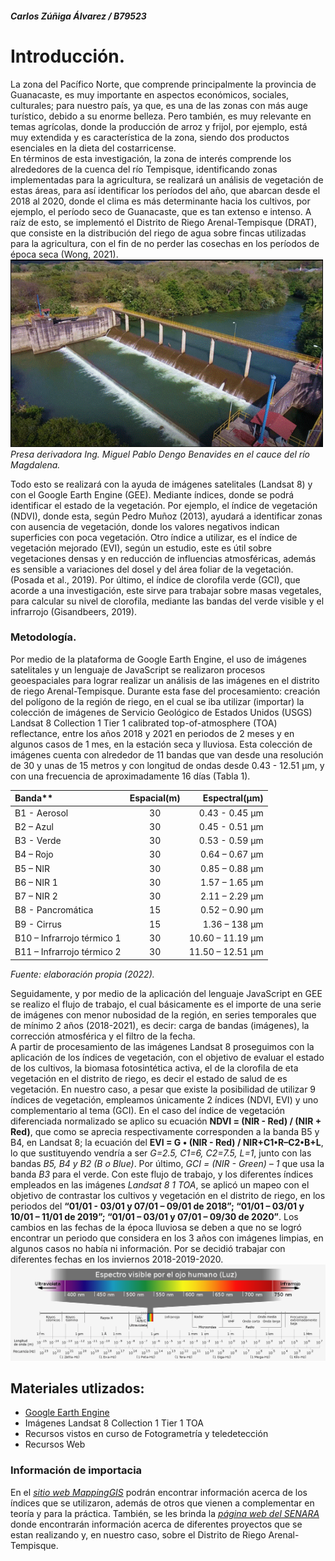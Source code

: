 #####                                                                                                                      Carlos Zúñiga Álvarez / B79523
# Introducción.
La zona del Pacífico Norte, que comprende principalmente la provincia de Guanacaste, es muy importante en aspectos económicos, sociales, culturales; para nuestro país, ya que, es una de las zonas con más auge turístico, debido a su enorme belleza. Pero también, es muy relevante en temas agrícolas, donde la producción de arroz y frijol, por ejemplo, está muy extendida y es característica de la zona, siendo dos productos esenciales en la dieta del costarricense.  
En términos de esta investigación, la zona de interés comprende los alrededores de la cuenca del río Tempisque, identificando zonas implementadas para la agricultura, se realizará un análisis de vegetación de estas áreas, para así identificar los períodos del año, que abarcan desde el 2018 al 2020, donde el clima es más determinante hacia los cultivos, por ejemplo, el período seco de Guanacaste, que es tan extenso e intenso. A raíz de esto, se implementó el Distrito de Riego Arenal-Tempisque (DRAT), que consiste en la distribución del riego de agua sobre fincas utilizadas para la agricultura, con el fin de no perder las cosechas en los períodos de época seca (Wong, 2021).   
<img src="Riego.jpg" width="500" height="300">  
_Presa derivadora Ing. Miguel Pablo Dengo Benavides en el cauce del río Magdalena._

Todo esto se realizará con la ayuda de imágenes satelitales (Landsat 8) y con el Google Earth Engine (GEE). Mediante índices, donde se podrá identificar el estado de la vegetación. Por ejemplo, el índice de vegetación (NDVI), donde esta, según Pedro Muñoz (2013), ayudará a identificar zonas con ausencia de vegetación, donde los valores negativos indican superficies con poca vegetación. Otro índice a utilizar, es el índice de vegetación mejorado (EVI), según un estudio, este es útil sobre vegetaciones densas y en reducción de influencias atmosféricas, además es sensible a variaciones del dosel y del área foliar de la vegetación. (Posada et al., 2019). Por último, el índice de clorofila verde (GCI), que acorde a una investigación, este sirve para trabajar sobre masas vegetales, para calcular su nivel de clorofila, mediante las bandas del verde visible y el infrarrojo (Gisandbeers, 2019).  

### Metodología.
 Por medio de la plataforma de Google Earth Engine, el uso de imágenes satelitales y un lenguaje de JavaScript se realizaron procesos geoespaciales para lograr realizar un análisis de las imágenes en el distrito de riego Arenal-Tempisque. Durante esta fase del procesamiento: creación del polígono de la región de riego, en el cual se iba utilizar (importar) la colección de imágenes de Servicio Geológico de Estados Unidos (USGS) Landsat 8 Collection 1 Tier 1 calibrated top-of-atmosphere (TOA) reflectance, entre los años 2018 y 2021 en periodos de 2 meses y en algunos casos de 1 mes, en la estación seca y lluviosa. Esta colección de imágenes cuenta con alrededor de 11 bandas que van desde una resolución de 30 y unas de 15 metros y con longitud de ondas desde 0.43 - 12.51 µm, y con una frecuencia de aproximadamente 16 días (Tabla 1).  
 
 | Banda**                    |   Espacial(m)   |   Espectral(µm)   |  
 | :---                       |      :----:     |              ---: |   
 | B1 - Aerosol               |        30       |  0.43 - 0.45 µm   |  
 | B2 – Azul	                 |        30	      |  0.45 - 0.51 µm   |  
 | B3 - Verde	                |        30       |  0.53 - 0.59 µm   |  
 | B4 – Rojo                  |     	  30       | 	0.64 – 0.67 µm   |  
 | B5 – NIR	                  |        30     	 |  0.85 – 0.88 µm   |  
 | B6 – NIR 1                 |     	  30       |	 1.57 – 1.65 µm   |  
 | B7 – NIR 2                 |	       30       |  2.11 – 2.29 µm   |  
 | B8 - Pancromática         	|        15       |	 0.52 – 0.90 µm   |  
 | B9 - Cirrus	               |        15	      |  1.36 – 138 µm    |  
 | B10 – Infrarrojo térmico 1	|        30       |	 10.60 – 11.19 µm |    
 | B11 – Infrarrojo térmico 2 |	       30	      |  11.50 – 12.51 µm |  
 
_Fuente: elaboración propia (2022)._
 
 Seguidamente, y por medio de la aplicación del lenguaje JavaScript en GEE se realizo el flujo de trabajo, el cual básicamente es el importe de una serie de imágenes con menor nubosidad de la región, en series temporales que de mínimo 2 años (2018-2021), es decir: carga de bandas (imágenes), la corrección atmosférica y el filtro de la fecha.  
A partir de procesamiento de las imágenes Landsat 8 proseguimos con la aplicación de los índices de vegetación, con el objetivo de evaluar el estado de los cultivos, la biomasa fotosintética activa, el de la clorofila de eta vegetación en el distrito de riego, es decir el estado de salud de es vegetación. En nuestro caso, a pesar que existe la posibilidad de utilizar 9 índices de vegetación, empleamos únicamente 2 índices (NDVI, EVI) y uno complementario al tema (GCI). En el caso del índice de vegetación diferenciada normalizado se aplico su ecuación **NDVI = (NIR - Red) / (NIR + Red)**, que como se aprecia respectivamente corresponden a la banda B5 y B4, en Landsat 8; la ecuación del __EVI = G • (NIR - Red) / NIR+C1•R–C2•B+L__, lo que sustituyendo vendría a ser *G=2.5, C1=6, C2=7.5, L=1*, junto con las bandas _B5, B4 y B2 (B o Blue)_. Por último, *GCI = (NIR - Green) – 1* que usa la banda _B3_ para el verde.
Con este flujo de trabajo, y los diferentes índices empleados en las imágenes _Landsat 8 1 TOA_, se aplicó un mapeo con el objetivo de contrastar los cultivos y vegetación en el distrito de riego, en los periodos del **“01/01 - 03/01 y 07/01 – 09/01 de 2018”; “01/01 – 03/01 y 10/01 – 11/01 de 2019”; “01/01 – 03/01 y 07/01 – 09/30 de 2020”**. Los cambios en las fechas de la época lluviosa se deben a que no se logró encontrar un periodo que considera en los 3 años con imágenes limpias, en algunos casos no había ni información. Por se decidió trabajar con diferentes fechas en los inviernos 2018-2019-2020.  
![Espectro visible por el ojo humano](Banda.jpg "Imagen de las bandas multiespectrales")  

## Materiales utlizados:
* [Google Earth Engine](https://code.earthengine.google.com/)  
* Imágenes Landsat 8 Collection 1 Tier 1 TOA  
* Recursos vistos en curso de Fotogrametría y teledetección  
* Recursos Web

### Información de importacia
En el *[sitio web MappingGIS](https://mappinggis.com/2020/07/los-6-indices-de-vegetacion-para-completar-el-ndvi/)* podrán encontrar información acerca de los índices que se utilizaron, además de otros que vienen a complementar en teoría y para la práctica.
También, se les brinda la *[página web del SENARA](https://www.senara.or.cr/proyectos/drat/index.aspx)* donde encontrarán información acerca de diferentes proyectos que se estan realizando y, en nuestro caso, sobre el Distrito de Riego Arenal-Tempisque.




